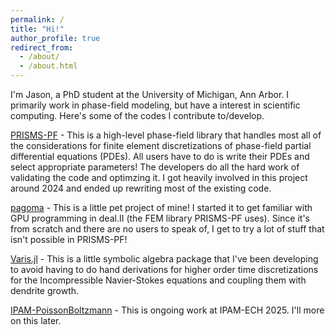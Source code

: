 ```yaml
---
permalink: /
title: "Hi!"
author_profile: true
redirect_from: 
  - /about/
  - /about.html
---
```


I'm Jason, a PhD student at the University of Michigan, Ann Arbor. I primarily work in phase-field
modeling, but have a interest in scientific computing. Here's some of the codes I
contribute to/develop.

[PRISMS-PF](https://github.com/prisms-center/phaseField) - This is a high-level phase-field library that handles most all of the considerations for finite element discretizations of phase-field partial differential equations (PDEs). All users have to do is write their PDEs and select appropriate parameters! The developers do all the hard work of validating the code and optimzing it. I got heavily involved in this project around 2024 and ended up rewriting most of the existing code.

[pagoma](https://github.com/landinjm/pagoma) - This is a little pet project of mine! I started it to get familiar with GPU programming in deal.II (the FEM library PRISMS-PF uses). Since it's from scratch and there are no users to speak of, I get to try a lot of stuff that isn't possible in PRISMS-PF!

[Varis.jl](https://github.com/ocellifera/Varis.jl) - This is a little symbolic algebra package that I've been developing to avoid having to do hand derivations for higher order time discretizations for the Incompressible Navier-Stokes equations and coupling them with dendrite growth. 

[IPAM-PoissonBoltzmann](https://github.com/IPAM-ECH2025/PoissonBoltzmannIPAM2025) - This is ongoing work at IPAM-ECH 2025. I'll more on this later.
